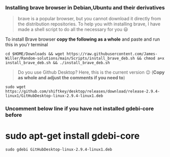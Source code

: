 ### Installing brave browser in Debian,Ubuntu and their derivatives 
  
 
  >brave is a popular browser, but you cannot download it directly from the distribution repositories. To help you with installing brave, I have made a shell script to do all the necessary for you :smiley:


To install Brave browser **copy the following as a whole** and paste and run this in you'r terminal 

`cd $HOME/Downloads && wget https://raw.githubusercontent.com/James-Willer/Random-solutions/main/Scripts/install_brave_deb.sh && chmod a+x install_brave_deb.sh && ./install_brave_deb.sh`


>Do you use Github Desktop? Here, this is the current version 😉 (**Copy as whole and adjust the comments if you need to**)

`sudo wget https://github.com/shiftkey/desktop/releases/download/release-2.9.4-linux1/GitHubDesktop-linux-2.9.4-linux1.deb`

### Uncomment below line if you have not installed gdebi-core before

# sudo apt-get install gdebi-core 

`sudo gdebi GitHubDesktop-linux-2.9.4-linux1.deb`
